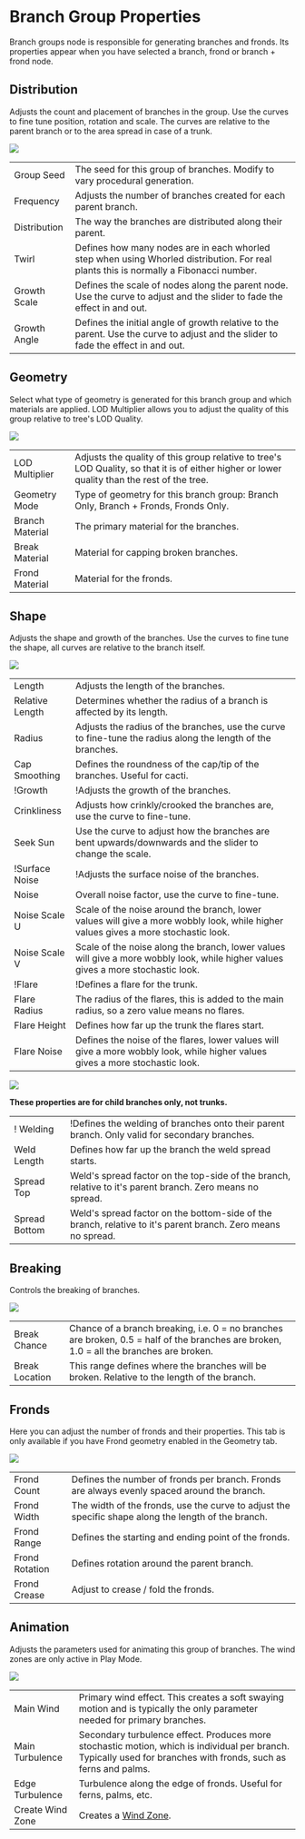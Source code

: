 Branch Group Properties
=======================


Branch groups node is responsible for generating branches and fronds. Its properties appear when you have selected a branch, frond or branch + frond node.

Distribution
------------

Adjusts the count and placement of branches in the group. Use the curves to fine tune position, rotation and scale. The curves are relative to the parent branch or to the area spread in case of a trunk.

![](http://docwiki.hq.unity3d.com/uploads/Main/TreeNode-BranchPropertiesDistribution.png)  


|  |  |
|--|--|
|<span class=component>Group Seed</span>  |The seed for this group of branches. Modify to vary procedural generation.|
|<span class=component>Frequency</span>   |Adjusts the number of branches created for each parent branch.|
|<span class=component>Distribution</span>|The way the branches are distributed along their parent.|
|<span class=component>Twirl</span>       |Defines how many nodes are in each whorled step when using Whorled distribution. For real plants this is normally a Fibonacci number.|
|<span class=component>Growth Scale</span>|Defines the scale of nodes along the parent node. Use the curve to adjust and the slider to fade the effect in and out.|
|<span class=component>Growth Angle</span>|Defines the initial angle of growth relative to the parent. Use the curve to adjust and the slider to fade the effect in and out.|


Geometry
--------

Select what type of geometry is generated for this branch group and which materials are applied. <span class=component>LOD Multiplier</span> allows you to adjust the quality of this group relative to tree's <span class=component>LOD Quality</span>.

![](http://docwiki.hq.unity3d.com/uploads/Main/TreeNode-BranchPropertiesGeometry.png)  


|  |  |
|--|--|
|<span class=component>LOD Multiplier</span> |Adjusts the quality of this group relative to tree's LOD Quality, so that it is of either higher or lower quality than the rest of the tree.|
|<span class=component>Geometry Mode</span>  |Type of geometry for this branch group: Branch Only, Branch + Fronds, Fronds Only.|
|<span class=component>Branch Material</span>|The primary material for the branches.|
|<span class=component>Break Material</span> |Material for capping broken branches.|
|<span class=component>Frond Material</span> |Material for the fronds.|


Shape
-----

Adjusts the shape and growth of the branches. Use the curves to fine tune the shape, all curves are relative to the branch itself.

![](http://docwiki.hq.unity3d.com/uploads/Main/TreeNode-BranchPropertiesShape.png)  


|  |  |
|--|--|
|<span class=component>Length</span>            |Adjusts the length of the branches.|
|<span class=component>Relative Length</span>   |Determines whether the radius of a branch is affected by its length.|
|<span class=component>Radius</span>            |Adjusts the radius of the branches, use the curve to fine-tune the radius along the length of the branches.|
|<span class=component>Cap Smoothing</span>     |Defines the roundness of the cap/tip of the branches. Useful for cacti.|
|!Growth               |!Adjusts the growth of the branches.|
|<span class=component>Crinkliness</span>       |Adjusts how crinkly/crooked the branches are, use the curve to fine-tune.|
|<span class=component>Seek Sun</span>          |Use the curve to adjust how the branches are bent upwards/downwards and the slider to change the scale.|
|!Surface Noise        |!Adjusts the surface noise of the branches.|
|<span class=component>Noise</span>             |Overall noise factor, use the curve to fine-tune.|
|<span class=component>Noise Scale U</span>     |Scale of the noise around the branch, lower values will give a more wobbly look, while higher values gives a more stochastic look.|
|<span class=component>Noise Scale V</span>     |Scale of the noise along the branch, lower values will give a more wobbly look, while higher values gives a more stochastic look.|
|!Flare                |!Defines a flare for the trunk.|
|<span class=component>Flare Radius</span>      |The radius of the flares, this is added to the main radius, so a zero value means no flares.|
|<span class=component>Flare Height</span>      |Defines how far up the trunk the flares start.|
|<span class=component>Flare Noise</span>       |Defines the noise of the flares, lower values will give a more wobbly look, while higher values gives a more stochastic look.|

![](http://docwiki.hq.unity3d.com/uploads/Main/TreeNode-BranchPropertiesShapeFrond.png)  

__These properties are for child branches only, not trunks.__

|  |  |
|--|--|
|! Welding             |!Defines the welding of branches onto their parent branch. Only valid for secondary branches.|
|<span class=component>Weld Length</span>       |Defines how far up the branch the weld spread starts.|
|<span class=component>Spread Top</span>        |Weld's spread factor on the top-side of the branch, relative to it's parent branch. Zero means no spread.|
|<span class=component>Spread Bottom</span>     |Weld's spread factor on the bottom-side of the branch, relative to it's parent branch. Zero means no spread.|


Breaking
--------

Controls the breaking of branches.

![](http://docwiki.hq.unity3d.com/uploads/Main/TreeNode-BranchPropertiesBreaking.png)  


|  |  |
|--|--|
|<span class=component>Break Chance</span>  |Chance of a branch breaking, i.e. 0 = no branches are broken, 0.5 = half of the branches are broken, 1.0 = all the branches are broken.|
|<span class=component>Break Location</span>|This range defines where the branches will be broken. Relative to the length of the branch.|


Fronds
------

Here you can adjust the number of fronds and their properties. This tab is only available if you have Frond geometry enabled in the <span class=component>Geometry</span> tab.

![](http://docwiki.hq.unity3d.com/uploads/Main/TreeNode-BranchPropertiesFronds.png)  


|  |  |
|--|--|
|<span class=component>Frond Count</span>   |Defines the number of fronds per branch. Fronds are always evenly spaced around the branch.|
|<span class=component>Frond Width</span>   |The width of the fronds, use the curve to adjust the specific shape along the length of the branch.|
|<span class=component>Frond Range</span>   |Defines the starting and ending point of the fronds.|
|<span class=component>Frond Rotation</span>|Defines rotation around the parent branch.|
|<span class=component>Frond Crease</span>  |Adjust to crease / fold the fronds.|


Animation
---------

Adjusts the parameters used for animating this group of branches. The wind zones are only active in Play Mode.

![](http://docwiki.hq.unity3d.com/uploads/Main/TreeNode-BranchPropertiesAnimation.png)  


|  |  |
|--|--|
|<span class=component>Main Wind</span>       |Primary wind effect. This creates a soft swaying motion and is typically the only parameter needed for primary branches.|
|<span class=component>Main Turbulence</span> |Secondary turbulence effect. Produces more stochastic motion, which is individual per branch. Typically used for branches with fronds, such as ferns and palms.|
|<span class=component>Edge Turbulence</span> |Turbulence along the edge of fronds. Useful for ferns, palms, etc.|
|<span class=component>Create Wind Zone</span>|Creates a [Wind Zone](class-windzone.html).|

